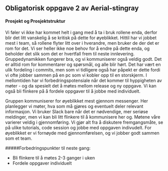 ## Obligatorisk oppgave 2 av Aerial-stingray

#### Prosjekt og Prosjektstruktur
Vi føler vi ikke har kommet helt i gang med å ta i bruk rollene enda, derfor blir det litt vanskelig å se kritisk på dette for øyeblikket. Hittil har vi jobbet mest i team, så rollene flyter litt over i hverandre, men bruker de der det er rom for det. Vi ser heller ikke noe behov for å endre på dette enda, og beholder det slik som det er hvertfall frem til neste innlevering. Gruppedynamikken fungerer bra, og vi kommuniserer også veldig godt. Det er alltid rom for kommentarer og spørsmål, og alle blir hørt. Det har vært en ulik fordeling i commits, men som vi tidligere også har påpekt er dette fordi vi ofte jobber sammen på en pc som vi kobler opp til en storskjerm. I mellomtiden har vi forbedringspotensiale når det kommer til hyppigheten av møter - og da spesielt det å møtes mellom release og ny oppgave. Vi kan også bli flinkere på å fordele oppgaver til å jobbe med individuelt. 

Gruppen kommuniserer for øyeblikket mest gjennom messenger. Her planlegger vi møter, hva som må gjøres og eventuelt deler relevant informasjon. Vi bruker Slack bare når det er nødvendige, mer seriøse meldinger, men vi kan bli litt flinkere til å kommunisere her og. Møtene våre varierer veldig i gjennomføring. Vi gjør alt fra å diskutere fremgangsmåte, se på ulike tutorials, code session og jobbe med oppgaven indivudelt. For øyeblikket er vi fornøyde med gjennomførelsen, og vi jobber godt sammen som et team. 

#####Forbedringspunkter til neste gang:
* Bli flinkere til å møtes 2-3 ganger i uken
* Fordele oppgaver individuelt
